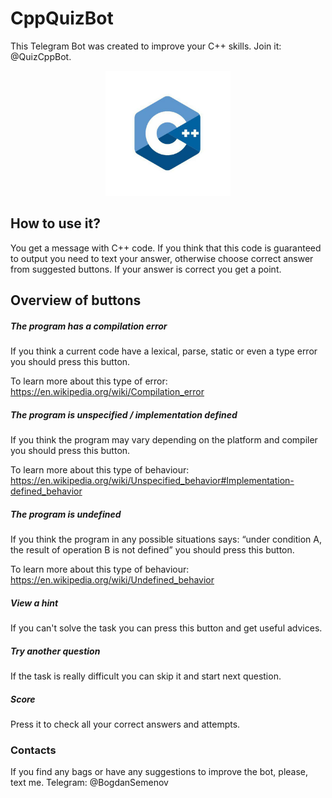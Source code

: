 # CppQuizBot
This Telegram Bot was created to improve your C++ skills. Join it: @QuizCppBot.

<p align="center">
  <img src="C++Picture.jpg" width="200">
</p>

## How to use it?
You get a message with C++ code. If you think that this code is guaranteed to output you need to text your answer, otherwise choose correct answer from suggested buttons. If your answer is correct you get a point.

## Overview of buttons
##### The program has a compilation error
If you think a current code have a lexical, parse, static or even a type error you should press this button.

To learn more about this type of error: https://en.wikipedia.org/wiki/Compilation_error

##### The program is unspecified / implementation defined
If you think the program may vary depending on the platform and compiler you should press this button.

To learn more about this type of behaviour: https://en.wikipedia.org/wiki/Unspecified_behavior#Implementation-defined_behavior

##### The program is undefined 
If you think the program in any possible situations says: “under condition A, the result of operation B is not defined” you should press this button.

To learn more about this type of behaviour: https://en.wikipedia.org/wiki/Undefined_behavior

##### View a hint
If you can't solve the task you can press this button and get useful advices.

##### Try another question
If the task is really difficult you can skip it and start next question.

##### Score
Press it to check all your correct answers and attempts.

### Contacts
If you find any bags or have any suggestions to improve the bot, please, text me. Telegram: @BogdanSemenov
                     
